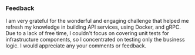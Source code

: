 ### Feedback

I am very grateful for the wonderful and engaging challenge that helped me refresh my knowledge in building API services, using Docker, and gRPC. Due to a lack of free time, I couldn't focus on covering unit tests for infrastructure components, so I concentrated on testing only the business logic. 
I would appreciate any your comments or feedback.

